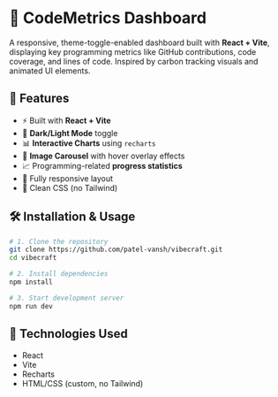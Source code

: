 # 🌱 CodeMetrics Dashboard

A responsive, theme-toggle-enabled dashboard built with **React + Vite**, displaying key programming metrics like GitHub contributions, code coverage, and lines of code. Inspired by carbon tracking visuals and animated UI elements.

## 🚀 Features

- ⚡ Built with **React + Vite**
- 🌙 **Dark/Light Mode** toggle
- 📊 **Interactive Charts** using `recharts`
- 🎠 **Image Carousel** with hover overlay effects
- 📈 Programming-related **progress statistics**
- 💯 Fully responsive layout
- 🧼 Clean CSS (no Tailwind)


## 🛠️ Installation & Usage

```bash
# 1. Clone the repository
git clone https://github.com/patel-vansh/vibecraft.git
cd vibecraft

# 2. Install dependencies
npm install

# 3. Start development server
npm run dev
```
## 🧪 Technologies Used
- React
- Vite
- Recharts
- HTML/CSS (custom, no Tailwind)